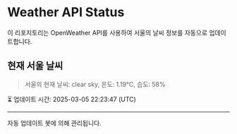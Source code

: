 
# Weather API Status

이 리포지토리는 OpenWeather API를 사용하여 서울의 날씨 정보를 자동으로 업데이트합니다.

## 현재 서울 날씨
> 서울의 현재 날씨: clear sky, 온도: 1.19°C, 습도: 58%

⏳ 업데이트 시간: 2025-03-05 22:23:47 (UTC)

---
자동 업데이트 봇에 의해 관리됩니다.
